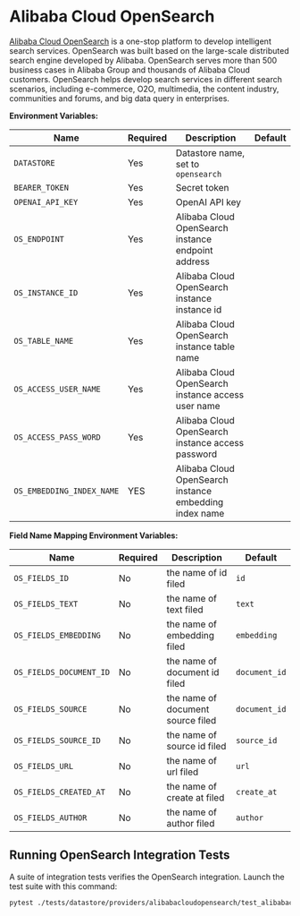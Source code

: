 # Alibaba Cloud OpenSearch

[Alibaba Cloud OpenSearch](https://www.alibabacloud.com/product/opensearch?spm=a3c0i.24291077.6791778070.126.79176df571ilTO) is a one-stop platform to develop intelligent search services. OpenSearch was built based on the large-scale distributed search engine developed by Alibaba. OpenSearch serves more than 500 business cases in Alibaba Group and thousands of Alibaba Cloud customers. OpenSearch helps develop search services in different search scenarios, including e-commerce, O2O, multimedia, the content industry, communities and forums, and big data query in enterprises.


**Environment Variables:**

| Name                      | Required | Description                                              | Default           |
| ------------------------- | -------- | -------------------------------------------------------- | ----------------- |
| `DATASTORE`               | Yes      | Datastore name, set to `opensearch`                      |                   |
| `BEARER_TOKEN`            | Yes      | Secret token                                             |                   |
| `OPENAI_API_KEY`          | Yes      | OpenAI API key                                           |                   |
| `OS_ENDPOINT`             | Yes      | Alibaba Cloud OpenSearch instance endpoint address       |                   |
| `OS_INSTANCE_ID`          | Yes      | Alibaba Cloud OpenSearch instance instance id            |                   |
| `OS_TABLE_NAME`           | Yes      | Alibaba Cloud OpenSearch instance table name             |                   |
| `OS_ACCESS_USER_NAME`     | Yes      | Alibaba Cloud OpenSearch instance access user name       |                   |
| `OS_ACCESS_PASS_WORD`     | Yes      | Alibaba Cloud OpenSearch instance access password        |                   |
| `OS_EMBEDDING_INDEX_NAME` | YES      | Alibaba Cloud OpenSearch instance embedding index name   |                   |


**Field Name Mapping Environment Variables:**

| Name                     | Required | Description                         | Default           |
| ------------------------ | -------- | ----------------------------------- | ----------------- |
| `OS_FIELDS_ID`           | No       | the name of id filed                |`id`               |
| `OS_FIELDS_TEXT`         | No       | the name of text filed              |`text`             |
| `OS_FIELDS_EMBEDDING`    | No       | the name of embedding filed         |`embedding`        |
| `OS_FIELDS_DOCUMENT_ID`  | No       | the name of document id filed       |`document_id`      |
| `OS_FIELDS_SOURCE`       | No       | the name of document source filed   |`document_id`      |
| `OS_FIELDS_SOURCE_ID`    | No       | the name of source id filed         |`source_id`        |
| `OS_FIELDS_URL`          | No       | the name of url filed               |`url`              |
| `OS_FIELDS_CREATED_AT`   | No       | the name of create at filed         |`create_at`        |
| `OS_FIELDS_AUTHOR`       | No       | the name of author filed            |`author`           |


## Running OpenSearch Integration Tests

A suite of integration tests verifies the OpenSearch integration. Launch the test suite with this command:

```bash
pytest ./tests/datastore/providers/alibabacloudopensearch/test_alibabacloud_opensearch_datastore.py
```
